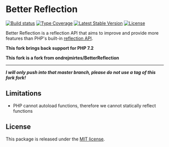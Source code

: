 Better Reflection
=================

[![Build status](https://github.com/voku/BetterReflection/workflows/Build/badge.svg?branch=master)](https://github.com/ondrejmirtes/BetterReflection/actions?query=workflow%3ABuild+branch%3Amaster)
[![Type Coverage](https://shepherd.dev/github/voku/BetterReflection/coverage.svg)](https://shepherd.dev/github/voku/BetterReflection)
[![Latest Stable Version](https://poser.pugx.org/voku/better-reflection/v/stable)](https://packagist.org/packages/voku/better-reflection)
[![License](https://poser.pugx.org/voku/better-reflection/license)](https://packagist.org/packages/voku/better-reflection)

Better Reflection is a reflection API that aims to improve and provide more features than PHP's built-in
[reflection API](https://php.net/manual/en/book.reflection.php).

**This fork brings back support for PHP 7.2**

**This fork is a fork from ondrejmirtes/BetterReflection**

---

***I will only push into that master branch, please do not use a tag of this fork fork!***

## Limitations

* PHP cannot autoload functions, therefore we cannot statically reflect functions

## License

This package is released under the [MIT license](LICENSE).


